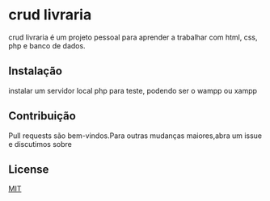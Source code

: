 # crud livraria

crud livraria é um projeto pessoal para aprender a trabalhar com html, css, php e banco de dados. 

## Instalação

instalar um servidor local php para teste, podendo ser o wampp ou xampp



## Contribuição

Pull requests são bem-vindos.Para outras mudanças maiores,abra um issue e discutimos sobre



## License

[MIT](https://choosealicense.com/licenses/mit/)
